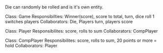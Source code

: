 Die can randomly be rolled and is it's own entity.

Class: Game
Responsibilties: Winner(score), score to total, turn, dice roll 1 switches players
Collaborators: Die, Players turn, players score

Class: Player
Responsibilites: score, rolls to sum
Collaborators: CompPlayer

Class: CompPlayer
Responsibilites: score, rolls to sum, 20 points or more = hold
Collaborators: Player
